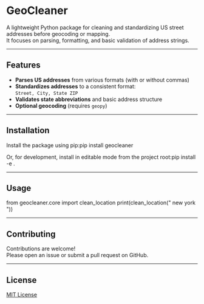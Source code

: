 # GeoCleaner

A lightweight Python package for cleaning and standardizing US street addresses before geocoding or mapping.  
It focuses on parsing, formatting, and basic validation of address strings.

---

## Features

- **Parses US addresses** from various formats (with or without commas)
- **Standardizes addresses** to a consistent format:  
  `Street, City, State ZIP`
- **Validates state abbreviations** and basic address structure
- **Optional geocoding** (requires `geopy`)

---

## Installation

Install the package using pip:pip install geocleaner



Or, for development, install in editable mode from the project root:pip install -e .


---

## Usage

from geocleaner.core import clean_location
print(clean_location("   new york  "))  


---

## Contributing

Contributions are welcome!  
Please open an issue or submit a pull request on GitHub.

---

## License

[MIT License](LICENSE) 
